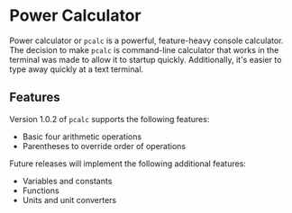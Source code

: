 # Power Calculator

Power calculator or `pcalc` is a powerful, feature-heavy console calculator. The
decision to make `pcalc` is command-line calculator that works in the terminal
was made to allow it to startup quickly. Additionally, it's easier to type away
quickly at a text terminal.

## Features

Version 1.0.2 of `pcalc` supports the following features:

* Basic four arithmetic operations
* Parentheses to override order of operations

Future releases will implement the following additional features:

* Variables and constants
* Functions
* Units and unit converters
